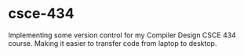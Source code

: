 # csce-434
Implementing some version control for my Compiler Design CSCE 434 course. Making it easier to transfer code from laptop to desktop.
